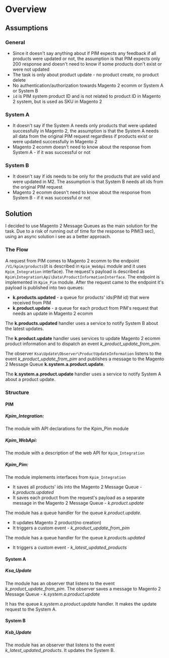 # Overview

## Assumptions

### General

- Since it doesn't say anything about if PIM expects any feedback if all products were updated or not, the assumption is
  that PIM expects only 200 response and doesn't need to know if some products don't exist or were not updated
- The task is only about product update - no product create, no product delete
- No authentication/authorization towards Magento 2 ecomm or System A or System B
- `id` is PIM system product ID and is not related to product ID in Magento 2 system, but is used as SKU in Magento 2
### System A
- It doesn't say if the System A needs only products that were updated successfully in Magento 2, the assumption is that
the System A needs all data from the original PIM request regardless if products exist or were updated successfully in
Magento 2
- Magento 2 ecomm doesn't need to know about the response from System A - if it was successful or not
### System B

- It doesn't say if ids needs to be only for the products that are valid and were updated in M2. The assumption is that
  System B needs all ids from the original PIM request
- Magento 2 ecomm doesn't need to know about the response from System B - if it was successful or not

## Solution
I decided to use Magento 2 Message Queues as the main solution for the task.
Due to a risk of running out of time for the response to PIM(3 sec), using an async solution i see as a better approach.

### The Flow
A request from PIM comes to Magento 2 ecomm to the endpoint `/V1/kpim/products`(it is described in `Kpim_WebApi` module and it uses `Kpim_Integration` interface).
The request's payload is described as `Kpim\Integration\Api\Data\ProductInformationInterface`.
The endpoint is implemented in `Kpim_Pim` module. After the request came to the endpoint it's payload is published into two queues:
- __k.products.updated__ - a queue for products' ids(PIM id) that were received from PIM
- __k.product.update__ - a queue for each product from PIM's request that needs an update in Magento 2 ecomm

The __k.products.updated__ handler uses a service to notify System B about the latest updates.

The __k.product.update__ handler uses services to update Magento 2 ecomm product information and to dispatch an event *k_product_update_from_pim*.

The observer `Ksa\Update\Observer\ProductUpdateInformation` listens to the event *k_product_update_from_pim* and publishes a message to the Magento 2 Message Queue __k.system.a.product.update__.

The __k.system.a.product.update__ handler uses a service to notify System A about a product update.

### Structure

#### PIM

##### Kpim_Integration:

The module with API declarations for the Kpim_Pim module

##### Kpim_WebApi:

The module with a description of the web API for `Kpim_Integration`

##### Kpim_Pim:

The module implements interfaces from `Kpim_Integration`

- It saves all products' ids into the Magento 2 Message Queue - _k.products.updated_
- It saves each product from the request's payload as a separate message in the Magento 2 Message Queue - _k.product.update_

The module has a queue handler for the queue _k.product.update_.

- It updates Magento 2 product(no creation)
- It triggers a custom event - _k_product_update_from_pim_

The module has a queue handler for the queue _k.products.updated_

- It triggers a custom event - _k_latest_updated_products_

#### System A

##### Ksa_Update

The module has an observer that listens to the event _k_product_update_from_pim_. The observer saves a message to
Magento 2 Message Queue - _k.system.a.product.update_

It has the queue _k.system.a.product.update_ handler. It makes the update request to the System A.

#### System B

##### Ksb_Update

The module has an observer that listens to the event _k_latest_updated_products_. It updates the System B. 
